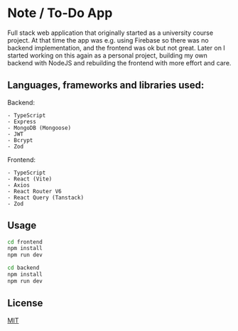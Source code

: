 # Note / To-Do App

Full stack web application that originally started as a university course project. At that time the app was e.g. using Firebase so there was no backend implementation, and the frontend was ok but not great. Later on I started working on this again as a personal project, building my own backend with NodeJS and rebuilding the frontend with more effort and care.

## Languages, frameworks and libraries used:

Backend: 

    - TypeScript
    - Express
    - MongoDB (Mongoose) 
    - JWT
    - Bcrypt 
    - Zod


Frontend: 

    - TypeScript 
    - React (Vite) 
    - Axios 
    - React Router V6 
    - React Query (Tanstack) 
    - Zod

## Usage

```bash
cd frontend
npm install
npm run dev

cd backend
npm install
npm run dev
```

## License

[MIT](https://choosealicense.com/licenses/mit/)
